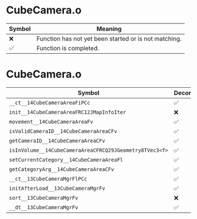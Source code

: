 # CubeCamera.o
| Symbol | Meaning 
| ------------- | ------------- 
| :x: | Function has not yet been started or is not matching. 
| :white_check_mark: | Function is completed. 


# CubeCamera.o
| Symbol | Decompiled? |
| ------------- | ------------- |
| `__ct__14CubeCameraAreaFiPCc` | :white_check_mark: |
| `init__14CubeCameraAreaFRC12JMapInfoIter` | :x: |
| `movement__14CubeCameraAreaFv` | :white_check_mark: |
| `isValidCameraID__14CubeCameraAreaCFv` | :white_check_mark: |
| `getCameraID__14CubeCameraAreaCFv` | :white_check_mark: |
| `isInVolume__14CubeCameraAreaCFRCQ29JGeometry8TVec3<f>` | :white_check_mark: |
| `setCurrentCategory__14CubeCameraAreaFl` | :white_check_mark: |
| `getCategoryArg__14CubeCameraAreaCFv` | :white_check_mark: |
| `__ct__13CubeCameraMgrFlPCc` | :white_check_mark: |
| `initAfterLoad__13CubeCameraMgrFv` | :white_check_mark: |
| `sort__13CubeCameraMgrFv` | :x: |
| `__dt__13CubeCameraMgrFv` | :white_check_mark: |
